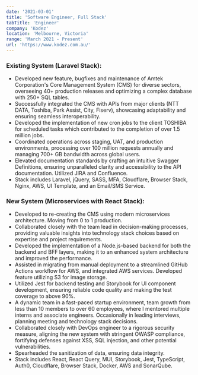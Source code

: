 ```yaml
---
date: '2021-03-01'
title: 'Software Engineer, Full Stack'
tabTitle: 'Engineer'
company: 'Kodez'
location: 'Melbourne, Victoria'
range: 'March 2021 - Present'
url: 'https://www.kodez.com.au/'
---
```


### Existing System (Laravel Stack):

- Developed new feature, bugfixes and maintenance of Amtek Corporation's Core Management System (CMS) for diverse sectors, overseeing 40+ production releases and optimizing a complex database with 250+ SQL tables.
- Successfully integrated the CMS with APIs from major clients (NTT DATA, Toshiba, Park Assist, City, Fiserv), showcasing adaptability and ensuring seamless interoperability.
- Developed the implementation of new cron jobs to the client TOSHIBA for scheduled tasks which contributed to the completion of over 1.5 million jobs.
- Coordinated operations across staging, UAT, and production environments, processing over 100 million requests annually and managing 700+ GB bandwidth across global users.
- Elevated documentation standards by crafting an intuitive Swagger Definitions, ensuring unparalleled clarity and accessibility to the API documentation. Utilized JIRA and Confluence.
- Stack includes Laravel, jQuery, SASS, MFA, Cloudflare, Browser Stack, Nginx, AWS, UI Template, and an Email/SMS Service.

### New System (Microservices with React Stack):

- Developed to re-creating the CMS using modern microservices architecture. Moving from 0 to 1 production.
- Collaborated closely with the team lead in decision-making processes, providing valuable insights into technology stack choices based on expertise and project requirements.
- Developed the implementation of a Node.js-based backend for both the backend and BFF layers, making it to an enhanced system architecture and improved the performance.
- Assisted in migrating from manual deployment to a streamlined GitHub Actions workflow for AWS, and integrated AWS services. Developed feature utilizing S3 for image storage.
- Utilized Jest for backend testing and Storybook for UI component development, ensuring reliable code quality and making the test coverage to above 90%.
- A dynamic team in a fast-paced startup environment, team growth from less than 10 members to over 60 employees, where I mentored multiple interns and associate engineers. Occasionally in leading interviews, planning meeting and technology stack decisions.
- Collaborated closely with DevOps engineer to a rigorous security measure, aligning the new system with stringent OWASP compliance, fortifying defenses against XSS, SQL injection, and other potential vulnerabilities.
- Spearheaded the sanitization of data, ensuring data integrity.
- Stack includes React, React Query, MUI, Storybook, Jest, TypeScript, Auth0, Cloudflare, Browser Stack, Docker, AWS and SonarQube.
